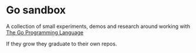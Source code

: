 # Go sandbox

A collection of small experiments, demos and  research around working with [The Go Programming Language](https://golang.org/)

If they grow they graduate to their own repos.

